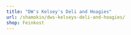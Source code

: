 ```yaml
---
title: "DW's Kelsey's Deli and Hoagies"
url: /shamokin/dws-kelseys-deli-and-hoagies/
shop: Feinkost
---
```

